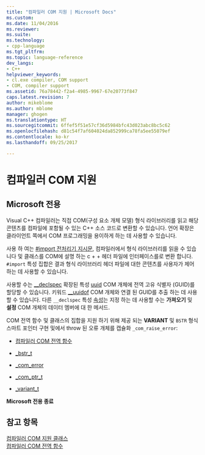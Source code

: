 ```yaml
---
title: "컴파일러 COM 지원 | Microsoft Docs"
ms.custom: 
ms.date: 11/04/2016
ms.reviewer: 
ms.suite: 
ms.technology:
- cpp-language
ms.tgt_pltfrm: 
ms.topic: language-reference
dev_langs:
- C++
helpviewer_keywords:
- cl.exe compiler, COM support
- COM, compiler support
ms.assetid: 76a78442-f2a4-4985-9967-67e20773f847
caps.latest.revision: 7
author: mikeblome
ms.author: mblome
manager: ghogen
ms.translationtype: HT
ms.sourcegitcommit: 6ffef5f51e57cf36d5984bfc43d023abc8bc5c62
ms.openlocfilehash: d81c54f7af604024da852999ca78fa5ee55079ef
ms.contentlocale: ko-kr
ms.lasthandoff: 09/25/2017

---
```

# <a name="compiler-com-support"></a>컴파일러 COM 지원
## <a name="microsoft-specific"></a>Microsoft 전용  
 Visual C++ 컴파일러는 직접 COM(구성 요소 개체 모델) 형식 라이브러리를 읽고 해당 콘텐츠를 컴파일에 포함될 수 있는 C++ 소스 코드로 변환할 수 있습니다. 언어 확장은 클라이언트 쪽에서 COM 프로그래밍을 용이하게 하는 데 사용할 수 있습니다.  
  
 사용 하 여는 [#import 전처리기 지시문](../preprocessor/hash-import-directive-cpp.md), 컴파일러에서 형식 라이브러리를 읽을 수 있습니다 및 클래스를 COM에 설명 하는 c + + 헤더 파일에 인터페이스를로 변환 합니다. `#import` 특성 집합은 결과 형식 라이브러리 헤더 파일에 대한 콘텐츠를 사용자가 제어하는 데 사용할 수 있습니다.  
  
 사용할 수는 [__declspec](../cpp/declspec.md) 확장된 특성 [uuid](../cpp/uuid-cpp.md) COM 개체에 전역 고유 식별자 (GUID)를 할당할 수 있습니다. 키워드 [__uuidof](../cpp/uuidof-operator.md) COM 개체와 연결 된 GUID를 추출 하는 데 사용할 수 있습니다. 다른 `__declspec` 특성 [속성](../cpp/property-cpp.md)는 지정 하는 데 사용할 수는 **가져오기** 및 **설정** COM 개체의 데이터 멤버에 대 한 메서드.  
  
 COM 전역 함수 및 클래스의 집합을 지원 하기 위해 제공 되는 **VARIANT** 및 `BSTR` 형식 스마트 포인터 구현 및에서 throw 된 오류 개체를 캡슐화 `_com_raise_error`:  
  
-   [컴파일러 COM 전역 함수](../cpp/compiler-com-global-functions.md)  
  
-   [_bstr_t](../cpp/bstr-t-class.md)  
  
-   [_com_error](../cpp/com-error-class.md)  
  
-   [_com_ptr_t](../cpp/com-ptr-t-class.md)  
  
-   [_variant_t](../cpp/variant-t-class.md)  
  
**Microsoft 전용 종료**  
  
## <a name="see-also"></a>참고 항목  
 [컴파일러 COM 지원 클래스](../cpp/compiler-com-support-classes.md)   
 [컴파일러 COM 전역 함수](../cpp/compiler-com-global-functions.md)
